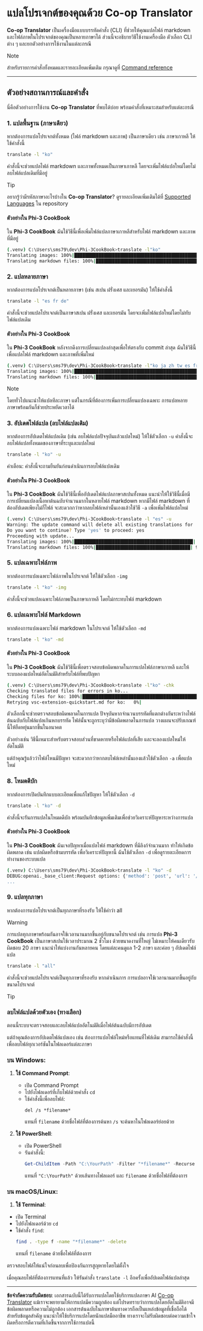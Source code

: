 <!--
CO_OP_TRANSLATOR_METADATA:
{
  "original_hash": "20943a46b11c6d74814f41a817a6db4c",
  "translation_date": "2025-10-15T03:17:17+00:00",
  "source_file": "getting_started/command-line-guide/translator-your-project.md",
  "language_code": "th"
}
-->
# แปลโปรเจกต์ของคุณด้วย Co-op Translator

**Co-op Translator** เป็นเครื่องมือแบบบรรทัดคำสั่ง (CLI) ที่ช่วยให้คุณแปลไฟล์ markdown และไฟล์ภาพในโปรเจกต์ของคุณเป็นหลายภาษาได้ ส่วนนี้จะอธิบายวิธีใช้งานเครื่องมือ ตัวเลือก CLI ต่าง ๆ และยกตัวอย่างการใช้งานในแต่ละกรณี

> [!NOTE]
> สำหรับรายการคำสั่งทั้งหมดและรายละเอียดเพิ่มเติม กรุณาดูที่ [Command reference](./command-reference.md)

---

## ตัวอย่างสถานการณ์และคำสั่ง

นี่คือตัวอย่างการใช้งาน **Co-op Translator** ที่พบได้บ่อย พร้อมคำสั่งที่เหมาะสมสำหรับแต่ละกรณี

### 1. แปลพื้นฐาน (ภาษาเดียว)

หากต้องการแปลโปรเจกต์ทั้งหมด (ไฟล์ markdown และภาพ) เป็นภาษาเดียว เช่น ภาษาเกาหลี ให้ใช้คำสั่งนี้

```bash
translate -l "ko"
```

คำสั่งนี้จะช่วยแปลไฟล์ markdown และภาพทั้งหมดเป็นภาษาเกาหลี โดยจะเพิ่มไฟล์แปลใหม่โดยไม่ลบไฟล์แปลเดิมที่มีอยู่

> [!TIP]
>
> อยากรู้ว่ามีรหัสภาษาอะไรบ้างใน **Co-op Translator**? ดูรายละเอียดเพิ่มเติมได้ที่ [Supported Languages](https://github.com/Azure/co-op-translator#supported-languages) ใน repository

#### ตัวอย่างใน Phi-3 CookBook

ใน **Phi-3 CookBook** ฉันใช้วิธีนี้เพื่อเพิ่มไฟล์แปลภาษาเกาหลีสำหรับไฟล์ markdown และภาพที่มีอยู่

```bash
(.venv) C:\Users\sms79\dev\Phi-3CookBook>translate -l"ko"
Translating images: 100%|███████████████████████████████████████████████████| 276/276 [1:09:56<00:00, 15.37s/it]
Translating markdown files: 100%|████████████████████████████████████████████████| 153/153 [1:43:07<00:00, 241.31s/it]
```

### 2. แปลหลายภาษา

หากต้องการแปลโปรเจกต์เป็นหลายภาษา (เช่น สเปน ฝรั่งเศส และเยอรมัน) ให้ใช้คำสั่งนี้

```bash
translate -l "es fr de"
```

คำสั่งนี้จะช่วยแปลโปรเจกต์เป็นภาษาสเปน ฝรั่งเศส และเยอรมัน โดยจะเพิ่มไฟล์แปลใหม่โดยไม่ทับไฟล์แปลเดิม

#### ตัวอย่างใน Phi-3 CookBook

ใน **Phi-3 CookBook** หลังจากดึงการเปลี่ยนแปลงล่าสุดเพื่อให้ตรงกับ commit ล่าสุด ฉันใช้วิธีนี้เพื่อแปลไฟล์ markdown และภาพที่เพิ่มใหม่

```bash
(.venv) C:\Users\sms79\dev\Phi-3CookBook>translate -l"ko ja zh tw es fr" -a
Translating images: 100%|███████████████████████████████████████████████████| 273/273 [1:09:56<00:00, 15.37s/it]
Translating markdown files: 100%|████████████████████████████████████████████████| 6/6 [24:07<00:00, 241.31s/it]
```

> [!NOTE]
> โดยทั่วไปแนะนำให้แปลทีละภาษา แต่ในกรณีที่ต้องการเพิ่มการเปลี่ยนแปลงเฉพาะ การแปลหลายภาษาพร้อมกันก็ช่วยประหยัดเวลาได้

### 3. อัปเดตไฟล์แปล (ลบไฟล์แปลเดิม)

หากต้องการอัปเดตไฟล์แปลเดิม (เช่น ลบไฟล์แปลปัจจุบันแล้วแปลใหม่) ให้ใช้ตัวเลือก `-u` คำสั่งนี้จะลบไฟล์แปลทั้งหมดของภาษาที่ระบุและแปลใหม่

```bash
translate -l "ko" -u
```

คำเตือน: คำสั่งนี้จะถามยืนยันก่อนดำเนินการลบไฟล์แปลเดิม

#### ตัวอย่างใน Phi-3 CookBook

ใน **Phi-3 CookBook** ฉันใช้วิธีนี้เพื่ออัปเดตไฟล์แปลภาษาสเปนทั้งหมด แนะนำให้ใช้วิธีนี้เมื่อมีการเปลี่ยนแปลงเนื้อหาต้นฉบับจำนวนมากในหลายไฟล์ markdown หากมีไฟล์ markdown ที่ต้องอัปเดตเพียงไม่กี่ไฟล์ จะสะดวกกว่าหากลบไฟล์เหล่านั้นเองแล้วใช้วิธี `-a` เพื่อเพิ่มไฟล์แปลใหม่

```bash
(.venv) C:\Users\sms79\dev\Phi-3CookBook>translate -l "es" -u
Warning: The update command will delete all existing translations for 'es' and re-translate everything.
Do you want to continue? Type 'yes' to proceed: yes
Proceeding with update...
Translating images: 100%|████████████████████████████████████████████| 150/150 [43:46<00:00, 15.55s/it]
Translating markdown files: 100%|███████████████████████████████████| 95/95 [1:40:27<00:00, 125.62s/it]
```

### 5. แปลเฉพาะไฟล์ภาพ

หากต้องการแปลเฉพาะไฟล์ภาพในโปรเจกต์ ให้ใช้ตัวเลือก `-img`

```bash
translate -l "ko" -img
```

คำสั่งนี้จะช่วยแปลเฉพาะไฟล์ภาพเป็นภาษาเกาหลี โดยไม่กระทบไฟล์ markdown

### 6. แปลเฉพาะไฟล์ Markdown

หากต้องการแปลเฉพาะไฟล์ markdown ในโปรเจกต์ ให้ใช้ตัวเลือก `-md`

```bash
translate -l "ko" -md
```

#### ตัวอย่างใน Phi-3 CookBook

ใน **Phi-3 CookBook** ฉันใช้วิธีนี้เพื่อตรวจสอบข้อผิดพลาดในการแปลไฟล์ภาษาเกาหลี และให้ระบบลองแปลใหม่อัตโนมัติสำหรับไฟล์ที่พบปัญหา

```bash
(.venv) C:\Users\sms79\dev\Phi-3CookBook>translate -l"ko" -chk 
Checking translated files for errors in ko...
Checking files for ko: 100%|██████████████████████████████████████████████████| 95/95 [00:01<00:00, 65.47file/s]
Retrying vsc-extension-quickstart.md for ko:   0%|                                     | 0/17 [00:00<?, ?file/s] 
```

ตัวเลือกนี้จะช่วยตรวจสอบข้อผิดพลาดในการแปล ปัจจุบันหากจำนวนบรรทัดที่แตกต่างกันระหว่างไฟล์ต้นฉบับกับไฟล์แปลเกินหกบรรทัด ไฟล์นั้นจะถูกระบุว่ามีข้อผิดพลาดในการแปล วางแผนจะปรับเกณฑ์นี้ให้ยืดหยุ่นมากขึ้นในอนาคต

ตัวอย่างเช่น วิธีนี้เหมาะสำหรับตรวจสอบส่วนที่ขาดหายหรือไฟล์แปลที่เสีย และจะลองแปลใหม่ให้อัตโนมัติ

แต่ถ้าคุณรู้แล้วว่าไฟล์ไหนมีปัญหา จะสะดวกกว่าหากลบไฟล์เหล่านั้นเองแล้วใช้ตัวเลือก `-a` เพื่อแปลใหม่

### 8. โหมดดีบัก

หากต้องการเปิดบันทึกแบบละเอียดเพื่อแก้ไขปัญหา ให้ใช้ตัวเลือก `-d`

```bash
translate -l "ko" -d
```

คำสั่งนี้จะรันการแปลในโหมดดีบัก พร้อมบันทึกข้อมูลเพิ่มเติมเพื่อช่วยวิเคราะห์ปัญหาระหว่างการแปล

#### ตัวอย่างใน Phi-3 CookBook

ใน **Phi-3 CookBook** ฉันเจอปัญหาเมื่อแปลไฟล์ markdown ที่มีลิงก์จำนวนมาก ทำให้เกิดข้อผิดพลาด เช่น แปลผิดหรือข้ามบรรทัด เพื่อวิเคราะห์ปัญหานี้ ฉันใช้ตัวเลือก `-d` เพื่อดูรายละเอียดการทำงานของระบบแปล

```bash
(.venv) C:\Users\sms79\dev\Phi-3CookBook>translate -l "ko" -d
DEBUG:openai._base_client:Request options: {'method': 'post', 'url': '/chat/completions', 'headers': {'api-key': 'af04e0bea45747d8a7b8c131c1971044'}, 'files': None, 'json_data': {'messages': [{'role': 'user', 'content': "Translate the following text to ko. NEVER ADD ANY EXTRA CONTENT OUTSIDE THE TRANSLATION. TRANSLATE ONLY WHAT IS GIVEN TO YOU.. MAINTAIN MARKDOWN FORMAT\n\n# Phi-3 Cookbook: Hands-On Examples with Microsoft's Phi-3 Models [![Open and use the samples in GitHub Codespaces](https://github.com/codespaces/badge.svg)](https://codespaces.new/microsoft/phi-3cookbook) [![Open in Dev Containers](https://img.shields.io/static/v1?style=for-the-badge&label=Dev%
...
```

### 9. แปลทุกภาษา

หากต้องการแปลโปรเจกต์เป็นทุกภาษาที่รองรับ ให้ใช้คำว่า all

> [!WARNING]
> การแปลทุกภาษาพร้อมกันอาจใช้เวลานานมากขึ้นอยู่กับขนาดโปรเจกต์ เช่น การแปล **Phi-3 CookBook** เป็นภาษาสเปนใช้เวลาประมาณ 2 ชั่วโมง ด้วยขนาดงานที่ใหญ่ ไม่เหมาะให้คนเดียวรับผิดชอบ 20 ภาษา แนะนำให้แบ่งงานกันหลายคน โดยแต่ละคนดูแล 1-2 ภาษา และค่อย ๆ อัปเดตไฟล์แปล

```bash
translate -l "all"
```

คำสั่งนี้จะช่วยแปลโปรเจกต์เป็นทุกภาษาที่รองรับ หากดำเนินการ การแปลอาจใช้เวลานานมากขึ้นอยู่กับขนาดโปรเจกต์

> [!TIP]
>
> ### ลบไฟล์แปลด้วยตัวเอง (ทางเลือก)
> ตอนนี้ระบบจะตรวจสอบและลบไฟล์แปลอัตโนมัติเมื่อไฟล์ต้นฉบับมีการอัปเดต
>
> แต่ถ้าคุณต้องการอัปเดตไฟล์แปลเอง เช่น ต้องการแปลไฟล์ใหม่หรือแทนที่ไฟล์เดิม สามารถใช้คำสั่งนี้เพื่อลบไฟล์ทุกเวอร์ชันในโฟลเดอร์แต่ละภาษา
>
> ### บน Windows:
> 1. **ใช้ Command Prompt**:
>    - เปิด Command Prompt
>    - ไปยังโฟลเดอร์ที่เก็บไฟล์ด้วยคำสั่ง `cd`
>    - ใช้คำสั่งนี้เพื่อลบไฟล์:
>      ```
>      del /s *filename*
>      ```
>      แทนที่ `filename` ด้วยชื่อไฟล์ที่ต้องการค้นหา `/s` จะค้นหาในโฟลเดอร์ย่อยด้วย
>
> 2. **ใช้ PowerShell**:
>    - เปิด PowerShell
>    - รันคำสั่งนี้:
>      ```powershell
>      Get-ChildItem -Path "C:\YourPath" -Filter "*filename*" -Recurse | Remove-Item -Force
>      ```
>      แทนที่ `"C:\YourPath"` ด้วยเส้นทางโฟลเดอร์ และ `filename` ด้วยชื่อไฟล์ที่ต้องการ
>
> ### บน macOS/Linux:
> 1. **ใช้ Terminal**:
>   - เปิด Terminal
>   - ไปยังโฟลเดอร์ด้วย `cd`
>   - ใช้คำสั่ง `find`:
>     ```bash
>     find . -type f -name "*filename*" -delete
>     ```
>     แทนที่ `filename` ด้วยชื่อไฟล์ที่ต้องการ
>
> ตรวจสอบไฟล์ให้แน่ใจก่อนลบเพื่อป้องกันการสูญหายโดยไม่ตั้งใจ
>
> เมื่อคุณลบไฟล์ที่ต้องการแทนที่แล้ว ให้รันคำสั่ง `translate -l` อีกครั้งเพื่ออัปเดตไฟล์แปลล่าสุด

---

**ข้อจำกัดความรับผิดชอบ**:
เอกสารฉบับนี้ได้รับการแปลโดยใช้บริการแปลภาษา AI [Co-op Translator](https://github.com/Azure/co-op-translator) แม้เราจะพยายามให้การแปลมีความถูกต้อง แต่โปรดทราบว่าการแปลโดยอัตโนมัติอาจมีข้อผิดพลาดหรือความไม่ถูกต้อง เอกสารต้นฉบับในภาษาต้นทางควรถือเป็นแหล่งข้อมูลที่เชื่อถือได้ สำหรับข้อมูลสำคัญ แนะนำให้ใช้บริการแปลโดยนักแปลมืออาชีพ ทางเราจะไม่รับผิดชอบต่อความเข้าใจผิดหรือการตีความที่เกิดขึ้นจากการใช้การแปลนี้